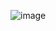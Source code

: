 ![image](https://github.com/timokaalma/firma/assets/119687654/11885616-140d-40cf-b03a-f08da1619ed5)
